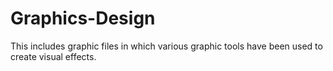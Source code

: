 # Graphics-Design
This includes graphic files in which various graphic tools have been used to create visual effects.
